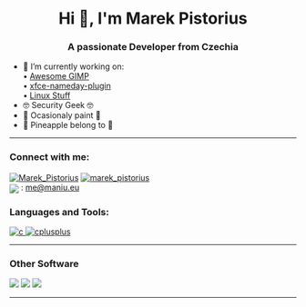 <h1 align="center">Hi 👋, I'm Marek Pistorius</h1>
<h3 align="center">A passionate Developer from Czechia</h3>

- 🔭 I’m currently working on:\
  • [Awesome GIMP](https://github.com/marekpistorius/awesome-gimp) \
  • [xfce-nameday-plugin](https://github.com/linux-maniu/xfce-nameday-plugin) \
  • [Linux Stuff](https://github.com/linux-maniu) 
- 🤓 Security Geek 🤓
- 🎨 Ocasionaly paint 🎨
- 🍍 Pineapple belong to 🍕
<hr />
<h3 align="left">Connect with me:</h3>
<p align="left">
 <a href="https://twitter.com/Marek_Pistorius" target="blank"><img align="center" src="https://img.shields.io/badge/Twitter-1DA1F2?style=for-the-badge&logo=twitter&logoColor=white" alt="Marek_Pistorius" /></a>
  <a href="https://instagram.com/marek_pistorius" target="blank"><img align="center" src="https://img.shields.io/badge/Instagram-E4405F?style=for-the-badge&logo=instagram&logoColor=white" alt="marek_pistorius" /></a> <br />
  <img align="center" src="https://img.shields.io/badge/Ask%20me-anything-1abc9c.svg" /> : <a href="mailto://me@maniu.eu">me@maniu.eu</a>
</p>

<h3 align="left">Languages and Tools:</h3>
<p align="left"> <a href="https://www.cprogramming.com/" target="_blank"> <img src="https://img.shields.io/badge/C-00599C?style=for-the-badge&logo=c&logoColor=white" alt="c" /> </a> <a href="https://www.w3schools.com/cpp/" target="_blank"> <img src="https://img.shields.io/badge/C%2B%2B-00599C?style=for-the-badge&logo=c%2B%2B&logoColor=white" alt="cplusplus" /> </a> 
<hr />
<h3 align="left">Other Software</h3>
<img src="https://img.shields.io/badge/Firefox_Browser-FF7139?style=for-the-badge&logo=Firefox-Browser&logoColor=white" />
<img src="https://img.shields.io/badge/Linux-FCC624?style=for-the-badge&logo=linux&logoColor=black" />
<img src="https://img.shields.io/badge/Windows-0078D6?style=for-the-badge&logo=windows&logoColor=white" />
<hr />

<!---
 is a ✨ special ✨ repository because its `README.md` (this file) appears on your GitHub profile.
You can click the Preview link to take a look at your changes.
--->
